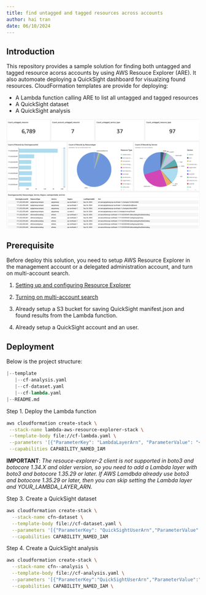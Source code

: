 ```yaml
---
title: find untagged and tagged resources across accounts
author: hai tran
date: 06/10/2024
---
```


## Introduction

This repository provides a sample solution for finding both untagged and tagged resource acorss accounts by using AWS Resouce Explorer (ARE). It also automoate deploying a QuickSight dashboard for visualzing found resources. CloudFormation templates are provide for deploying:

- A Lambda function calling ARE to list all untagged and tagged resources
- A QuickSight dataset
- A QuickSight analysis

![sample-dashboard](./asset/dashboard.png)

## Prerequisite

Before deploy this solution, you need to setup AWS Resource Explorer in the management account or a delegated administration account, and turn on multi-account search.

1. [Setting up and configuring Resource Explorer](https://docs.aws.amazon.com/resource-explorer/latest/userguide/getting-started-setting-up.html)

2. [Turning on multi-account search](https://docs.aws.amazon.com/resource-explorer/latest/userguide/manage-service-multi-account.html)

3. Already setup a S3 bucket for saving QuickSight manifest.json and found results from the Lambda function.

4. Already setup a QuickSight account and an user.

## Deployment

Below is the project structure:

```python
|--template
   |--cf-analysis.yaml
   |--cf-dataset.yaml
   |--cf-lambda.yaml
|--README.md
```

Step 1. Deploy the Lambda function

```bash
aws cloudformation create-stack \
 --stack-name lambda-aws-resource-explorer-stack \
 --template-body file://cf-lambda.yaml \
 --parameters '[{"ParameterKey": "LambdaLayerArn", "ParameterValue": "<YOUR_LAMBDA_LAYER_ARN>"},{"ParameterKey":"S3BucketName","ParameterValue":"<YOUR_S3_BUCKET_NAME>"},{"ParameterKey":"AREViewArn","ParameterValue":"<YOUR_ARE_VIEW_ARN>"}]' \
 --capabilities CAPABILITY_NAMED_IAM
```

**IMPORTANT**: _The resouce-explorer-2 client is not supported in boto3 and botocore 1.34.X and older version, so you need to add a Lambda layer with boto3 and botocore 1.35.29 or later. If AWS Lamdbda already use boto3 and botocore 1.35.29 or later, then you can skip setting the Lambda layer and YOUR_LAMBDA_LAYER_ARN._

Step 3. Create a QuickSight dataset

```bash
aws cloudformation create-stack \
  --stack-name cfn-dataset \
  --template-body file://cf-dataset.yaml \
  --parameters '[{"ParameterKey": "QuickSightUserArn","ParameterValue": "<YOUR_QUICKSIGHT_USER_ARN>"},{"ParameterKey":"S3BucketName","ParameterValue":"<YOUR_S3_BUCKET>"},{"ParameterKey":"S3KeyName","ParameterValue":"quicksight/manifest.json"},{"ParameterKey":"DataSetIdentifier","ParameterValue":"<YOUR_DATASET_NAME>"}]' \
  --capabilities CAPABILITY_NAMED_IAM
```

Step 4. Create a QuickSight analysis

```bash
aws cloudformation create-stack \
  --stack-name cfn--analysis \
  --template-body file://cf-analysis.yaml \
  --parameters '[{"ParameterKey":"QuickSightUserArn","ParameterValue":"<YOUR_QUICKSIGHT_USER_ARN>"},{"ParameterKey":"DataSetIdentifier","ParameterValue":"<YOUR_DATASET_NAME>"}]' \
  --capabilities CAPABILITY_NAMED_IAM \
```
